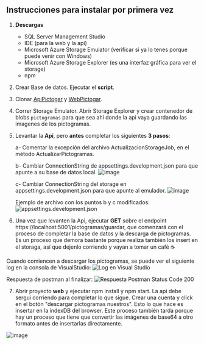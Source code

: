 ## Instrucciones para instalar por primera vez

1) **Descargas**
	- SQL Server Management Studio
	- IDE (para la web y la api)
	- Microsoft Azure Storage Emulator (verificar si ya lo tenes porque puede venir con Windows)
	- Microsoft Azure Storage Explorer (es una interfaz gráfica para ver el storage)
	- npm

2) Crear Base de datos. Ejecutar el **script**.

3) Clonar [ApiPictogar](https://github.com/utn-pfinal-g104/pictogramas-api.git) y [WebPictogar](https://github.com/utn-pfinal-g104/pictogramas-web.git).

4) Correr Storage Emulator. Abrir Storage Explorer y crear contenedor de blobs `pictogramas` para que sea ahí donde la api vaya guardando las imagenes de los pictogramas.

5) Levantar la **Api**, pero **antes** completar los siguientes **3 pasos**:
	
	a- Comentar la excepción del archivo ActualizacionStorageJob, en el método ActualizarPictogramas.
	
	b- Cambiar ConnectionString de appsettings.development.json para que apunte a su base de datos local.
	![image](https://user-images.githubusercontent.com/26606912/186019466-171c22b9-7ed0-4b75-8a8e-f578d281b27c.png)

	c- Cambiar ConnectionString del storage en appsettings.development.json para que apunte al emulador.
	![image](https://user-images.githubusercontent.com/26606912/186019642-1268fd69-799c-4bd2-a90d-654a8b8d8b17.png)

	Ejemplo de archivo con los puntos b y c modificados:
	![appsettings.development.json](https://user-images.githubusercontent.com/26606912/186031924-8cbbb8a1-7ef0-4c3b-a6c9-9cdf165fdd64.png)


6) Una vez que levanten la Api, ejecutar **GET** sobre el endpoint https://localhost:5001/pictogramas/guardar, que comenzará con el proceso de completar la base de datos y la descarga de pictogramas. Es un proceso que demora bastante porque realiza también los insert en el storaga, así que dejenlo corriendo y vayan a tomar un café ☕

Cuando comiencen a descargar los pictogramas, se puede ver el siguiente log en la consola de VisualStudio:
![Log en Visual Studio](https://user-images.githubusercontent.com/26606912/186018838-8f303a9a-db71-4d51-afa3-dd4486dc83c8.png)

Respuesta de postman al finalizar:
![Respuesta Postman Status Code 200](https://user-images.githubusercontent.com/26606912/186031421-6feb751f-7d92-4d3c-88e6-03d846db0636.png)


7) Abrir proyecto **web** y ejecutar npm install y npm start. La api debe sergui corriendo para completar lo que sigue. Crear una cuenta y click en el botón "descargar pictogramas nuestros". Esto lo que hace es insertar en la indexDB del browser. Este proceso también tarda porque hay un proceso que tiene que convertir las imágenes de base64 a otro formato antes de insertarlas directamente.

![image](https://user-images.githubusercontent.com/26606912/186033257-692cbb11-91a4-46a0-a536-84dce49fffea.png)
